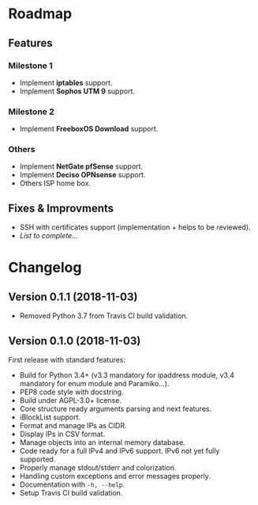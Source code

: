 # Roadmap

## Features

### Milestone 1

* Implement **iptables** support.
* Implement **Sophos UTM 9** support.

### Milestone 2

* Implement **FreeboxOS Download** support.

### Others

* Implement **NetGate pfSense** support.
* Implement **Deciso OPNsense** support.
* Others ISP home box.

## Fixes & Improvments

* SSH with certificates support (implementation + helps to be reviewed).
* *List to complete...*

# Changelog

## Version 0.1.1 (2018-11-03)

* Removed Python 3.7 from Travis CI build validation.

## Version 0.1.0 (2018-11-03)

First release with standard features:

* Build for Python 3.4+ (v3.3 mandatory for ipaddress module, v3.4 mandatory for enum module and Paramiko...).
* PEP8 code style with docstring.
* Build under AGPL-3.0+ license.
* Core structure ready arguments parsing and next features.
* iBlockList support.
* Format and manage IPs as CIDR.
* Display IPs in CSV format.
* Manage objects into an internal memory database.
* Code ready for a full IPv4 and IPv6 support. IPv6 not yet fully supported.
* Properly manage stdout/stderr and colorization.
* Handling custom exceptions and error messages properly.
* Documentation with `-h, --help`.
* Setup Travis CI build validation.
